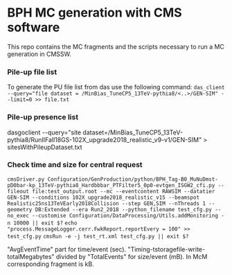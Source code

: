 # BPH MC generation with CMS software

This repo contains the MC fragments and the scripts necessary to run a MC generation in CMSSW.

### Pile-up file list
To generate the PU file list from das use the following command:
``das_client --query="file dataset = /MinBias_TuneCP5_13TeV-pythia8/<..>/GEN-SIM" --limit=0 >> file.txt``

### Pile-up presence list
dasgoclient --query="site dataset=/MinBias_TuneCP5_13TeV-pythia8/RunIIFall18GS-102X_upgrade2018_realistic_v9-v1/GEN-SIM" > sitesWithPileupDataset.txt

### Check time and size for central request

``cmsDriver.py Configuration/GenProduction/python/BPH_Tag-B0_MuNuDmst-pD0bar-kp_13TeV-pythia8_Hardbbbar_PTFilter5_0p0-evtgen_ISGW2_cfi.py --fileout file:test_output.root --mc --eventcontent RAWSIM --datatier GEN-SIM --conditions 102X_upgrade2018_realistic_v15 --beamspot Realistic25ns13TeVEarly2018Collision --step GEN,SIM --nThreads 1 --geometry DB:Extended --era Run2_2018 --python_filename test_cfg.py --no_exec --customise Configuration/DataProcessing/Utils.addMonitoring -n 10000 || exit $?``
``echo "process.MessageLogger.cerr.FwkReport.reportEvery = 100" >> test_cfg.py``
``cmsRun -e -j test_rt.xml test_cfg.py || exit $?``

"AvgEventTime" part for time/event (sec).
"Timing-tstoragefile-write-totalMegabytes" divided by "TotalEvents" for size/event (mB). In McM corresponding fragment is kB.
